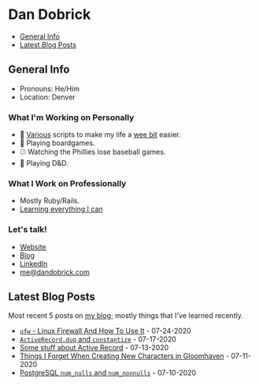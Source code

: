 # Dan Dobrick

- [General Info](#general-info)
- [Latest Blog Posts](#latest-blog-posts)

## General Info
- Pronouns: He/Him
- Location: Denver

### What I'm Working on Personally
- 📝 [Various](https://github.com/DanDobrick/dotfiles) scripts to make my life a [wee bit](https://github.com/DanDobrick/blog/blob/master/draft_scripts.thor) easier.
- 🎲 Playing boardgames.
- ⚾️ Watching the Phillies lose baseball games.
- 🦄 Playing D&D.

### What I Work on Professionally
- Mostly Ruby/Rails.
- [Learning everything I can](https://dandobrick.com/blog)

### Let's talk!
- [Website](https://dandobrick.com)
- [Blog](https://dandobrick.com/blog)
- [LinkedIn](https://www.linkedin.com/in/dandobrick/)
- [me@dandobrick.com](mailto:me@dandobrick.com)

## Latest Blog Posts
Most recent 5 posts on [my blog](https://dandobrick.com/blog); mostly things that I've learned recently.

<!-- blog starts -->
- [`ufw` - Linux Firewall And How To Use It](http://dandobrick.com/blog/posts/ufw-linux-firewall-and-how-to-use-it/) - 07-24-2020
- [`ActiveRecord.dup` and `constantize`](http://dandobrick.com/blog/posts/til-small-things/) - 07-17-2020
- [Some stuff about Active Record](http://dandobrick.com/blog/posts/active-record-remove-column/) - 07-13-2020
- [Things I Forget When Creating New Characters in Gloomhaven](http://dandobrick.com/blog/posts/gloomhaven-new-character/) - 07-11-2020
- [PostgreSQL `num_nulls` and `num_nonnulls`](http://dandobrick.com/blog/posts/postgresql-null-functions/) - 07-10-2020
<!-- blog ends -->
